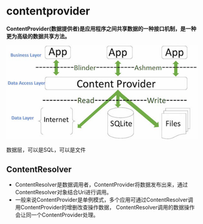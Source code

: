 # contentprovider
**ContentProvider(数据提供者)是应用程序之间共享数据的一种接口机制，是一种更为高级的数据共享方法。**

![image](images/image1.jpg)

数据层，可以是SQL，可以是文件

## ContentResolver
* ContentResolver是数据调用者，ContentProvider将数据发布出来，通过ContentResolver对象结合Uri进行调用。
* 一般来说ContentProvider是单例模式，多个应用可通过ContentResolver调用ContentProvider的增删改查操作数据，
ContentResolver调用的数据操作会让同一个ContentProvider处理。

